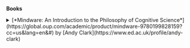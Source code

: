 **Books**
<details>
<summary> [*Mindware: An Introduction to the Philosophy of Cognitive Science*] (https://global.oup.com/academic/product/mindware-9780199828159?cc=us&lang=en&#) by [Andy Clark](https://www.ed.ac.uk/profile/andy-clark)</summary>
<br>
Introduction: (Not) Like a Rock
1. Meat Machines: Mindware as Software
2. Symbol Systems
3. Patterns, Contents, and Causes
4. Connectionism
5. Perception, Action, and the Brain
6. Robots and Artificial Life
7. Dynamics
8. Cognitive Technology: Beyond the Naked Brain
9. Extended Minds?
10. Enacting Perceptual Experience
11. Prediction Machines
12. (Not Really a) Conclusion
Appendix I. Some Backdrop: Dualism, Behaviorism, and Beyond
Appendix II . Consciousness and the Meta-Hard Problem
</details>
